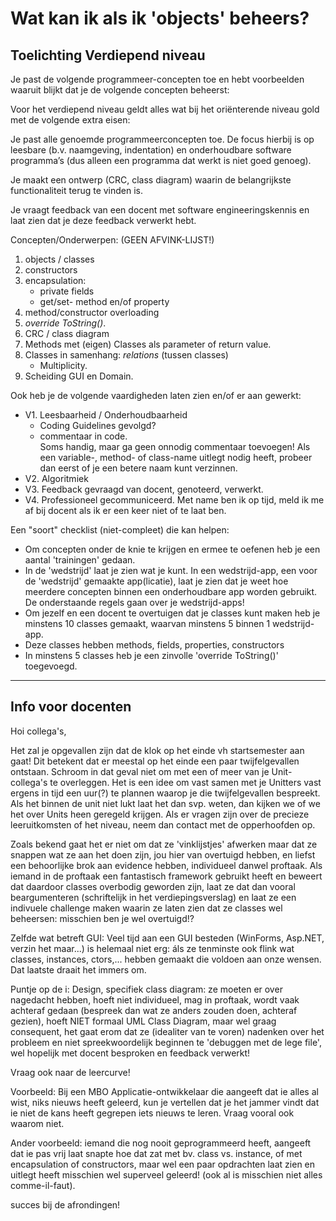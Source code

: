 # Wat kan ik als ik 'objects' beheers?

## Toelichting Verdiepend niveau

Je past de volgende programmeer-concepten toe en hebt voorbeelden waaruit blijkt dat je de volgende concepten beheerst:

Voor het verdiepend niveau geldt alles wat bij het oriënterende niveau gold met de volgende extra eisen:

Je past alle genoemde programmeerconcepten toe. De focus hierbij is op leesbare (b.v. naamgeving, indentation) en onderhoudbare software programma’s (dus alleen een programma dat werkt is niet goed genoeg).

Je maakt een ontwerp (CRC, class diagram) waarin de belangrijkste functionaliteit terug te vinden is.

Je vraagt feedback van een docent met software engineeringskennis en laat zien dat je deze feedback verwerkt hebt.

Concepten/Onderwerpen:
(GEEN AFVINK-LIJST!)

1. objects / classes
1. constructors
1. encapsulation:
    + private fields
    + get/set- method en/of property
1. method/constructor overloading
1. *override ToString()*.
1. CRC / class diagram
1. Methods met (eigen) Classes als parameter of return value.
1. Classes in samenhang: *relations* (tussen classes)
    + Multiplicity.
1. Scheiding GUI en Domain.

Ook heb je de volgende vaardigheden laten zien en/of er aan gewerkt:

+ V1. Leesbaarheid / Onderhoudbaarheid
    + Coding Guidelines gevolgd?
    + commentaar in code.  
    Soms handig, maar ga geen onnodig commentaar toevoegen!
    Als een variable-, method- of class-name uitlegt nodig heeft,
    probeer dan eerst of je een betere naam kunt verzinnen.  
+ V2. Algoritmiek
+ V3. Feedback gevraagd van docent, genoteerd, verwerkt.
+ V4. Professioneel gecommuniceerd. Met name ben ik op tijd, meld ik me af bij docent als ik er een keer niet of te laat ben.  


Een "soort" checklist (niet-compleet) die kan helpen:
+ Om concepten onder de knie te krijgen en ermee te oefenen heb je een aantal 'trainingen' gedaan.
+ In de 'wedstrijd' laat je zien wat je kunt. In een wedstrijd-app, een voor de 'wedstrijd' gemaakte app(licatie), laat je zien dat je weet hoe meerdere concepten binnen een onderhoudbare app worden gebruikt. De onderstaande regels gaan over je wedstrijd-apps!
+ Om jezelf en een docent te overtuigen dat je classes kunt maken heb je minstens 10 classes gemaakt, waarvan minstens 5 binnen 1 wedstrijd-app.
+ Deze classes hebben methods, fields, properties, constructors
+ In minstens 5 classes heb je een zinvolle 'override ToString()' toegevoegd.

---

## Info voor docenten
Hoi collega's,

Het zal je opgevallen zijn dat de klok op het einde vh startsemester aan gaat! Dit betekent dat er meestal op het einde een paar twijfelgevallen ontstaan. Schroom in dat geval niet om met een of meer van je Unit-collega's te overleggen. Het is een idee om vast samen met je Unitters vast ergens in tijd een uur(?) te plannen waarop je die twijfelgevallen bespreekt. Als het binnen de unit niet lukt laat het dan svp. weten, dan kijken we of we het over Units heen geregeld krijgen. Als er vragen zijn over de precieze leeruitkomsten of het niveau, neem dan contact met de opperhoofden op.

Zoals bekend gaat het er niet om dat ze 'vinklijstjes' afwerken maar dat ze snappen wat ze aan het doen zijn, jou hier van overtuigd hebben, en liefst een behoorlijke brok aan evidence hebben, individueel danwel proftaak. Als iemand in de proftaak een fantastisch framework gebruikt heeft en beweert dat daardoor classes overbodig geworden zijn, laat ze dat dan vooral beargumenteren (schriftelijk in het verdiepingsverslag) en laat ze een indivuele challenge maken waarin ze laten zien dat ze classes wel beheersen: misschien ben je wel overtuigd!?

Zelfde wat betreft GUI: Veel tijd aan een GUI besteden (WinForms, Asp.NET, verzin het maar...) is helemaal niet erg: áls ze tenminste ook flink wat classes, instances, ctors,... hebben gemaakt die voldoen aan onze wensen. Dat laatste draait het immers om.

Puntje op de i: Design, specifiek class diagram: ze moeten er over nagedacht hebben, hoeft niet individueel, mag in proftaak, wordt vaak achteraf gedaan (bespreek dan wat ze anders zouden doen, achteraf gezien), hoeft NIET formaal UML Class Diagram, maar wel graag consequent, het gaat erom dat ze (idealiter van te voren) nadenken over het probleem en niet spreekwoordelijk beginnen te 'debuggen met de lege file', wel hopelijk met docent besproken en feedback verwerkt!

Vraag ook naar de leercurve!

Voorbeeld: Bij een MBO Applicatie-ontwikkelaar die aangeeft dat ie alles al wist, niks nieuws heeft geleerd, kun je vertellen dat je het jammer vindt dat ie niet de kans heeft gegrepen iets nieuws te leren. Vraag vooral ook waarom niet.

Ander voorbeeld: iemand die nog nooit geprogrammeerd heeft, aangeeft dat ie pas vrij laat snapte hoe dat zat met bv. class vs. instance, of met encapsulation of constructors, maar wel een paar opdrachten laat zien en uitlegt heeft misschien wel superveel geleerd! (ook al is misschien niet alles comme-il-faut).    

succes bij de afrondingen!
